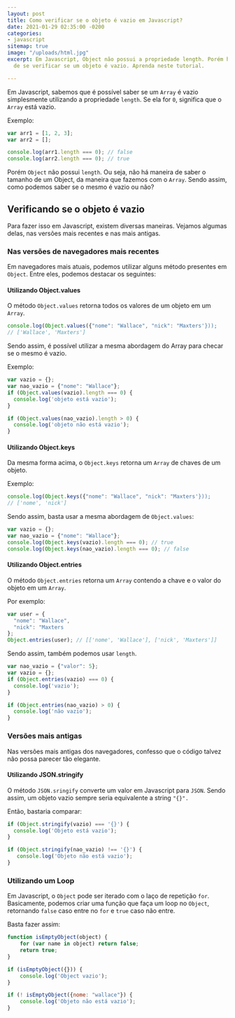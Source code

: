 ```yaml
---
layout: post
title: Como verificar se o objeto é vazio em Javascript?
date: 2021-01-29 02:35:00 -0200
categories:
- javascript
sitemap: true
image: "/uploads/html.jpg"
excerpt: Em Javascript, Object não possui a propriedade length. Porém há muitas maneiras
  de se verificar se um objeto é vazio. Aprenda neste tutorial.

---
```

Em Javascript, sabemos que é possível saber se um `Array` é vazio simplesmente utilizando a propriedade `length`. Se ela for `0`, significa que o `Array` está vazio.

Exemplo:

```javascript
var arr1 = [1, 2, 3];
var arr2 = [];

console.log(arr1.length === 0); // false
console.log(arr2.length === 0); // true
```

Porém `Object` não possui `length`. Ou seja, não há maneira de saber o tamanho de um Object, da maneira que fazemos com o `Array`. Sendo assim, como podemos saber se o mesmo é vazio ou não?

## Verificando se o objeto é vazio

Para fazer isso em Javascript, existem diversas maneiras. Vejamos algumas delas, nas versões mais recentes e nas mais antigas.

### Nas versões de navegadores mais recentes

Em navegadores mais atuais, podemos utilizar alguns método presentes em `Object`. Entre eles, podemos destacar os seguintes:

#### Utilizando Object.values

O método `Object.values` retorna todos os valores de um objeto em um `Array`.

```javascript
console.log(Object.values({"nome": "Wallace", "nick": "Maxters'})); 
// ['Wallace', 'Maxters']
```

Sendo assim, é possível utilizar a mesma abordagem do Array para checar se o mesmo é vazio.

Exemplo:

```javascript
var vazio = {};
var nao_vazio = {"nome": "Wallace"};
if (Object.values(vazio).length === 0) {
  console.log('objeto está vazio');
}

if (Object.values(nao_vazio).length > 0) {
  console.log('objeto não está vazio');
}
```

#### Utilizando Object.keys

Da mesma forma acima, o `Object.keys` retorna um `Array` de chaves de um objeto.

Exemplo:

```javascript
console.log(Object.keys({"nome": "Wallace", "nick": "Maxters'})); 
// ['nome', 'nick']
```

Sendo assim, basta usar a mesma abordagem de `Object.values`:

```javascript
var vazio = {};
var nao_vazio = {"nome": "Wallace"};
console.log(Object.keys(vazio).length === 0); // true
console.log(Object.keys(nao_vazio).length === 0); // false
```

#### Utilizando Object.entries

O método `Object.entries` retorna um `Array` contendo a chave e o valor do objeto em um `Array`.

Por exemplo:

```javascript
var user = {
  "nome": "Wallace",
  "nick": "Maxters
};
Object.entries(user); // [['nome', 'Wallace'], ['nick', 'Maxters']]
```

Sendo assim, também podemos usar  `length`.

```javascript
var nao_vazio = {"valor": 5};
var vazio = {};
if (Object.entries(vazio) === 0) {
  console.log('vazio');
}

if (Object.entries(nao_vazio) > 0) {
  console.log('não vazio');
}
```

### Versões mais antigas

Nas versões mais antigas dos navegadores, confesso que o código talvez não possa parecer tão elegante.

#### Utilizando JSON.stringify

O método `JSON.sringify` converte um valor em Javascript para `JSON`. Sendo assim, um objeto vazio sempre seria equivalente a string `"{}".`

Então, bastaria comparar:

```javascript
if (Object.stringify(vazio) === '{}') {
  console.log('Objeto está vazio');
}

if (Object.stringify(nao_vazio) !== '{}') {
   console.log('Objeto não está vazio');
}
```

### Utilizando um Loop

Em Javascript, o `Object` pode ser iterado com o laço de repetição `for`.  Basicamente, podemos criar uma função que faça um loop no `Object`, retornando `false` caso entre no `for` e `true` caso não entre.

Basta fazer assim:

```javascript
function isEmptyObject(object) {
    for (var name in object) return false;
    return true;
}

if (isEmptyObject({})) {
    console.log('Object vazio');
}

if (! isEmptyObject({nome: "wallace"}) {
    console.log('Objeto não está vazio');
}
```